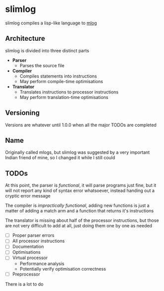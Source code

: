 # slimlog
slimlog compiles a lisp-like language to [mlog](https://mindustrygame.github.io/wiki/logic/0-introduction/)

## Architecture
slimlog is divided into three distinct parts
- **Parser**
  - Parses the source file
- **Compiler**
  - Compiles statements into instructions
  - May perform compile-time optimisations
- **Translator**
  - Translates instructions to processor instructions
  - May perform translation-time optimisations

## Versioning
Versions are whatever until 1.0.0 when all the major TODOs are completed

## Name
Originally called mlogs, but slimlog was suggested by a very important Indian friend of mine,
so I changed it while I still could

## TODOs
At this point, the parser is *functional*, it will parse programs just fine,
but it will not report any kind of syntax error whatsoever, instead handing out a cryptic error message

The compiler is *impractically functional*, adding new functions is
just a matter of adding a match arm and a function that returns it's instructions

The translator is missing about half of the processor instructions, but those
are not very difficult to add at all, just doing them one by one as needed

* [ ] Proper parser errors
* [ ] All processor instructions
* [ ] Documentation
* [ ] Optimisations
* [ ] Virtual processor
  - Performance analysis
  - Potentially verify optimisation correctness
* [ ] Preprocessor

There is a lot to do
